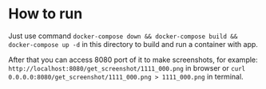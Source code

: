 # How to run
Just use command `docker-compose down && docker-compose build && docker-compose up -d` 
in this directory to build and run a container with app. 

After that you can access 8080 port of it to make screenshots, for 
example: `http://localhost:8080/get_screenshot/1111_000.png` in browser or 
`curl 0.0.0.0:8080/get_screenshot/1111_000.png > 1111_000.png` in terminal.
